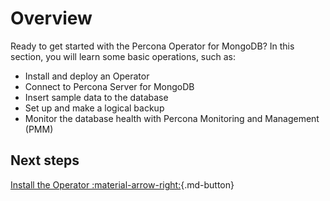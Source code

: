 # Overview

Ready to get started with the Percona Operator for MongoDB? In this section, you will learn some basic operations, such as:

-	Install and deploy an Operator
-	Connect to Percona Server for MongoDB 
-	Insert sample data to the database
-	Set up and make a logical backup
-	Monitor the database health with Percona Monitoring and Management (PMM)

## Next steps
 
[Install the Operator :material-arrow-right:](kubectl.md){.md-button}